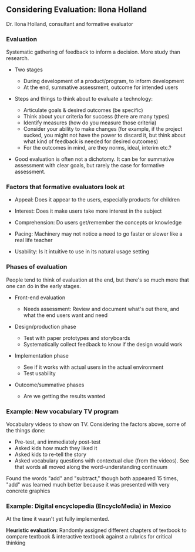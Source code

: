 ## Considering Evaluation: Ilona Holland

Dr. Ilona Holland, consultant and formative evaluator 


### Evaluation

Systematic gathering of feedback to inform a decision.  More study than research.

- Two stages
    - During development of a product/program, to inform development
    - At the end, summative assessment, outcome for intended users

- Steps and things to think about to evaluate a technology:
    - Articulate goals & desired outcomes (be specific)
    - Think about your criteria for success (there are many types)
    - Identify measures (how do you measure those criteria)
    - Consider your ability to make changes (for example, if the project
      sucked, you might not have the power to discard it, but think about what
      kind of feedback is needed for desired outcomes)
    - For the outcomes in mind, are they norms, ideal, interim etc.?

- Good evaluation is often not a dichotomy.  It can be for summative assessment
  with clear goals, but rarely the case for formative assessment.


### Factors that formative evaluators look at

- Appeal: Does it appear to the users, especially products for children

- Interest: Does it make users take more interest in the subject

- Comprehension: Do users get/remember the concepts or knowledge

- Pacing: Machinery may not notice a need to go faster or slower like a real
  life teacher

- Usability: Is it intuitive to use in its natural usage setting


### Phases of evaluation

People tend to think of evaluation at the end, but there's so much more that one can do in the early stages.

- Front-end evaluation
    - Needs assessment: Review and document what's out there, and what the end
      users want and need

- Design/production phase
    - Test with paper prototypes and storyboards
    - Systematically collect feedback to know if the design would work

- Implementation phase
    - See if it works with actual users in the actual environment
    - Test usability

- Outcome/summative phases
    - Are we getting the results wanted


### Example: New vocabulary TV program

Vocabulary videos to show on TV.  Considering the factors above, some of the things done: 

- Pre-test, and immediately post-test
- Asked kids how much they liked it
- Asked kids to re-tell the story
- Asked vocabulary questions with contextual clue (from the videos).  See that
  words all moved along the word-understanding continuum

Found the words "add" and "subtract," though both appeared 15 times, "add" was learned much better because it was presented with very concrete graphics


### Example: Digital encyclopedia (EncycloMedia) in Mexico

At the time it wasn't yet fully implemented.

**Heuristic evaluation**: Randomly assigned different chapters of textbook to compare textbook & interactive textbook against a rubrics for critical thinking



